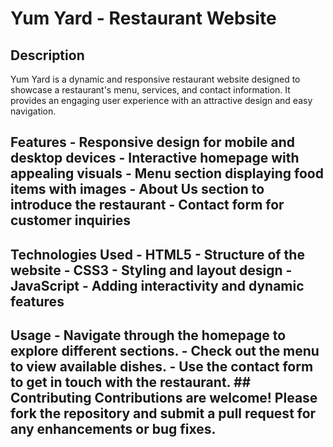 # Yum Yard - Restaurant Website 
## Description
 Yum Yard is a dynamic and responsive restaurant website designed to showcase a restaurant's menu, services, and contact information. It provides an engaging user experience with an attractive design and easy navigation. 
## Features - Responsive design for mobile and desktop devices - Interactive homepage with appealing visuals - Menu section displaying food items with images - About Us section to introduce the restaurant - Contact form for customer inquiries
 ## Technologies Used - **HTML5** - Structure of the website - **CSS3** - Styling and layout design - **JavaScript** - Adding interactivity and dynamic features 
## Usage - Navigate through the homepage to explore different sections. - Check out the menu to view available dishes. - Use the contact form to get in touch with the restaurant. ## Contributing Contributions are welcome! Please fork the repository and submit a pull request for any enhancements or bug fixes.
